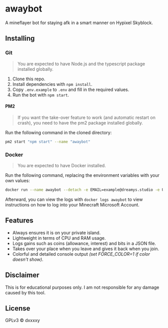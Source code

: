 # awaybot
A mineflayer bot for staying afk in a smart manner on Hypixel Skyblock.

## Installing

### Git
> You are expected to have Node.js and the typescript package installed globally.
1. Clone this repo.
2. Install dependencies with `npm install`.
3. Copy `.env.example` to `.env` and fill in the required values.
4. Run the bot with `npm start`.

#### PM2
> If you want the take-over feature to work (and automatic restart on crash), you need to have the pm2 package installed globally.

Run the following command in the cloned directory:
```bash
pm2 start "npm start" --name "awaybot"
```

### Docker 
> You are expected to have Docker installed.

Run the following command, replacing the environment variables with your own values:
```bash
docker run --name awaybot --detach -e EMAIL=example@dreamys.studio -e UUID=xxxxxxxxxxxxxxxxxxxxxxxxxxxxxxxx -e API_KEY=xxxxxxxx-xxxx-xxxx-xxxx-xxxxxxxxxxxx dxxxxy/awaybot
```

Afterward, you can view the logs with `docker logs awaybot` to view instructions on how to log into your Minecraft Microsoft Account.

## Features
- Always ensures it is on your private island.
- Lightweight in terms of CPU and RAM usage.
- Logs gains such as coins (allowance, interest) and bits in a JSON file.
- Takes over your place when you leave and gives it back when you join.
- Colorful and detailed console output *(set FORCE_COLOR=1 if color doesn't show)*.

## Disclaimer
This is for educational purposes only. I am not responsible for any damage caused by this tool.

## License
GPLv3 © dxxxxy
